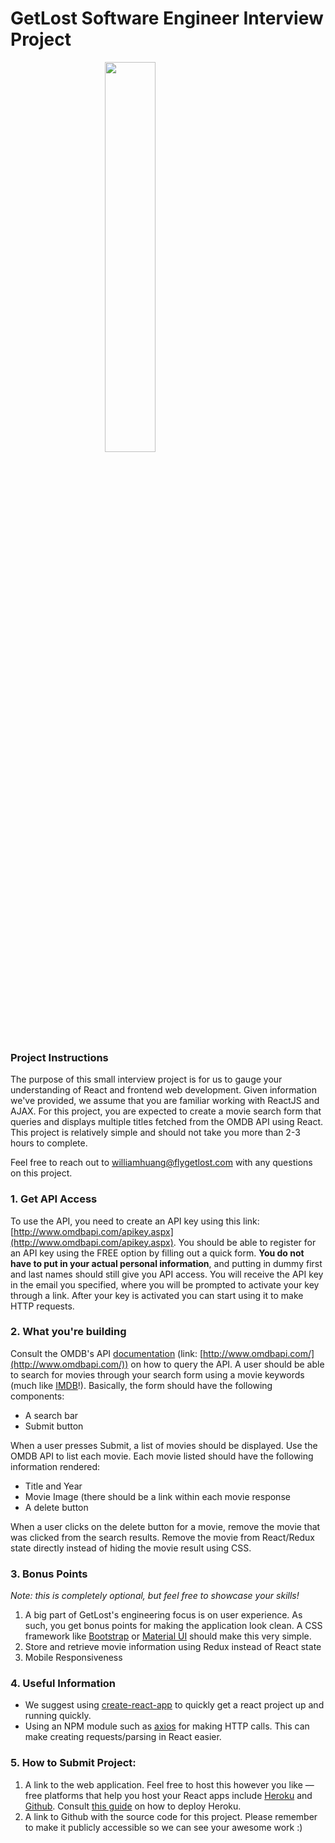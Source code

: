 # GetLost Software Engineer Interview Project #
<img src='https://getlost-misc.s3.us-east-2.amazonaws.com/getlost_pink.jpg' width='40%' style='display: block; margin: auto'/>

### Project Instructions ###
The purpose of this small interview project is for us to gauge your understanding of React and frontend web development. Given information we've provided, we assume that you are familiar working with ReactJS and AJAX. For this project, you are expected to create a movie search form that queries and displays multiple titles fetched from the OMDB API using React. This project is relatively simple and should not take you more than 2-3 hours to complete.

Feel free to reach out to williamhuang@flygetlost.com with any questions on this project.

### 1. Get API Access ###
To use the API, you need to create an API key using this link: [http://www.omdbapi.com/apikey.aspx](http://www.omdbapi.com/apikey.aspx). You should be able to register for an API key using the FREE option by filling out a quick form. **You do not have to put in your actual personal information**, and putting in dummy first and last names should still give you API access. You will receive the API key in the email you specified, where you will be prompted to activate your key through a link. After your key is activated you can start using it to make HTTP requests.

### 2. What you're building ###
Consult the OMDB's API [documentation](http://www.omdbapi.com/) (link: [http://www.omdbapi.com/](http://www.omdbapi.com/)) on how to query the API. A user should be able to search for movies through your search form using a movie keywords (much like [IMDB](https://www.imdb.com/)!). Basically, the form should have the following components:
  - A search bar
  - Submit button

When a user presses Submit, a list of movies should be displayed. Use the OMDB API to list each movie. Each movie listed should have the following information rendered:
  - Title and Year
  - Movie Image (there should be a link within each movie response
  - A delete button

When a user clicks on the delete button for a movie, remove the movie that was clicked from the search results. Remove the movie from React/Redux state directly instead of hiding the movie result using CSS.

### 3. Bonus Points ###
*Note: this is completely optional, but feel free to showcase your skills!*

  1. A big part of GetLost's engineering focus is on user experience. As such, you get bonus points for making the application look clean. A CSS framework like [Bootstrap](https://react-bootstrap.github.io/) or [Material UI](https://material-ui.com/) should make this very simple.
  2. Store and retrieve movie information using Redux instead of React state
  3. Mobile Responsiveness

### 4. Useful Information ###
  - We suggest using [create-react-app](https://github.com/facebook/create-react-app) to quickly get a react project up and running quickly.
  - Using an NPM module such as [axios](https://www.npmjs.com/package/axios) for making HTTP calls. This can make creating requests/parsing in React easier.

### 5. How to Submit Project: ###
  1. A link to the web application. Feel free to host this however you like — free platforms that help you host your React apps include [Heroku](https://heroku.com/) and [Github](https://github.com/). Consult [this guide](https://medium.com/better-programming/how-to-deploy-your-react-app-to-heroku-aedc28b218ae) on how to deploy Heroku.
  2. A link to Github with the source code for this project. Please remember to make it publicly accessible so we can see your awesome work :)
